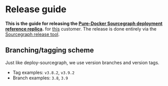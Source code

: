 # Release guide

**This is the guide for releasing the [Pure-Docker Sourcegraph deployment reference replica](./pure-docker/README.md).** for [this](https://github.com/sourcegraph/accounts/issues/565) customer.
The release is done entirely via the [Sourcegraph release tool](https://about.sourcegraph.com/handbook/engineering/distribution/tools/release).

## Branching/tagging scheme

Just like deploy-sourcegraph, we use version branches and version tags.

- Tag examples: `v3.8.2`, `v3.9.2`
- Branch examples: `3.8`, `3.9`
